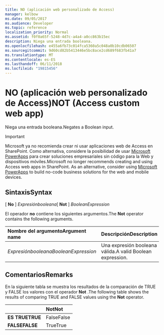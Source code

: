```yaml
---
title: NO (aplicación web personalizado de Access)
manager: kelbow
ms.date: 09/05/2017
ms.audience: Developer
ms.topic: reference
localization_priority: Normal
ms.assetid: f0f0a65f-5248-4d7c-a4a4-a0cc863b15ec
description: Niega una entrada booleana.
ms.openlocfilehash: e455a6fb73c014fca5360a5c048a0b10cdb06507
ms.sourcegitcommit: 9d60cd82b5413446e5bc8ace2cd689f683fb41a7
ms.translationtype: MT
ms.contentlocale: es-ES
ms.lasthandoff: 06/11/2018
ms.locfileid: "19815456"
---
```

# <a name="not-access-custom-web-app"></a><span data-ttu-id="542a5-103">NO (aplicación web personalizado de Access)</span><span class="sxs-lookup"><span data-stu-id="542a5-103">NOT (Access custom web app)</span></span>

<span data-ttu-id="542a5-104">Niega una entrada booleana.</span><span class="sxs-lookup"><span data-stu-id="542a5-104">Negates a Boolean input.</span></span>
  
> [!IMPORTANT]
> <span data-ttu-id="542a5-p101">Microsoft ya no recomienda crear ni usar aplicaciones web de Access en SharePoint. Como alternativa, considere la posibilidad de usar [Microsoft PowerApps](https://powerapps.microsoft.com/en-us/) para crear soluciones empresariales sin código para la Web y dispositivos móviles.</span><span class="sxs-lookup"><span data-stu-id="542a5-p101">Microsoft no longer recommends creating and using Access web apps in SharePoint. As an alternative, consider using [Microsoft PowerApps](https://powerapps.microsoft.com/en-us/) to build no-code business solutions for the web and mobile devices.</span></span> 
  
## <a name="syntax"></a><span data-ttu-id="542a5-107">Sintaxis</span><span class="sxs-lookup"><span data-stu-id="542a5-107">Syntax</span></span>

<span data-ttu-id="542a5-108">[ **No** ]  *Expresiónbooleana*</span><span class="sxs-lookup"><span data-stu-id="542a5-108">[ **Not** ]  *BooleanExpression*</span></span> 
  
<span data-ttu-id="542a5-109">El operador **no** contiene los siguientes argumentos.</span><span class="sxs-lookup"><span data-stu-id="542a5-109">The **Not** operator contains the following arguments.</span></span> 
  
|<span data-ttu-id="542a5-110">**Nombre del argumento**</span><span class="sxs-lookup"><span data-stu-id="542a5-110">**Argument name**</span></span>|<span data-ttu-id="542a5-111">**Descripción**</span><span class="sxs-lookup"><span data-stu-id="542a5-111">**Description**</span></span>|
|:-----|:-----|
| <span data-ttu-id="542a5-112">*Expresiónbooleana*</span><span class="sxs-lookup"><span data-stu-id="542a5-112">*BooleanExpression*</span></span>  <br/> |<span data-ttu-id="542a5-113">Una expresión booleana válida.</span><span class="sxs-lookup"><span data-stu-id="542a5-113">A valid Boolean expression.</span></span>  <br/> |
   
## <a name="remarks"></a><span data-ttu-id="542a5-114">Comentarios</span><span class="sxs-lookup"><span data-stu-id="542a5-114">Remarks</span></span>

<span data-ttu-id="542a5-115">En la siguiente tabla se muestra los resultados de la comparación de TRUE y FALSE los valores con el operador **Not** .</span><span class="sxs-lookup"><span data-stu-id="542a5-115">The following table shows the results of comparing TRUE and FALSE values using the **Not** operator.</span></span> 
  
||<span data-ttu-id="542a5-116">**Not**</span><span class="sxs-lookup"><span data-stu-id="542a5-116">**Not**</span></span>|
|:-----|:-----|
|<span data-ttu-id="542a5-117">**ES TRUE**</span><span class="sxs-lookup"><span data-stu-id="542a5-117">**TRUE**</span></span> <br/> |<span data-ttu-id="542a5-118">False</span><span class="sxs-lookup"><span data-stu-id="542a5-118">False</span></span>  <br/> |
|<span data-ttu-id="542a5-119">**FALSE**</span><span class="sxs-lookup"><span data-stu-id="542a5-119">**FALSE**</span></span> <br/> |<span data-ttu-id="542a5-120">True</span><span class="sxs-lookup"><span data-stu-id="542a5-120">True</span></span>  <br/> |
   

